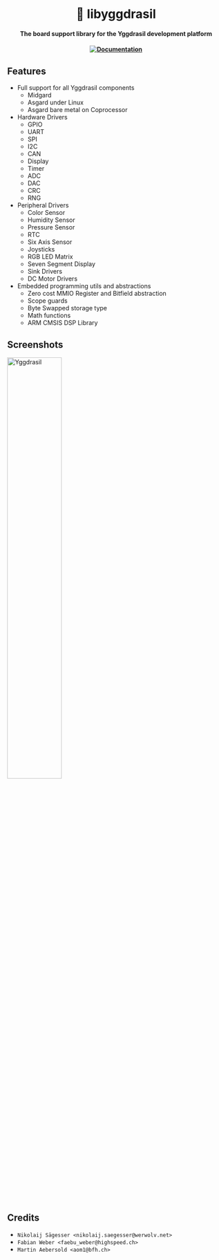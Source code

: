 <h1 align="center">🌳 libyggdrasil</h1>

<h4 align="center">The board support library for the Yggdrasil development platform</h4>

<h4 align="center">
   <a title="Documentation" href="https://doc.yggdrasil.ti.bfh.ch/"><img alt="Documentation" src="https://img.shields.io/static/v1?label=Documentation&message=%3E%3E%3E&color=FF00FF00&style=for-the-badge&logo=readthedocs"></a>
</h4>

## Features

- Full support for all Yggdrasil components
  - Midgard
  - Asgard under Linux
  - Asgard bare metal on Coprocessor
- Hardware Drivers
  - GPIO
  - UART
  - SPI
  - I2C
  - CAN
  - Display
  - Timer
  - ADC
  - DAC
  - CRC
  - RNG
- Peripheral Drivers
  - Color Sensor
  - Humidity Sensor
  - Pressure Sensor
  - RTC
  - Six Axis Sensor
  - Joysticks
  - RGB LED Matrix
  - Seven Segment Display
  - Sink Drivers
  - DC Motor Drivers
- Embedded programming utils and abstractions
  - Zero cost MMIO Register and Bitfield abstraction
  - Scope guards
  - Byte Swapped storage type
  - Math functions
  - ARM CMSIS DSP Library

## Screenshots

<img style="width: 50%;" src="https://doc.yggdrasil.ti.bfh.ch/_images/title.png" alt="Yggdrasil">

## Credits

- `Nikolaij Sägesser <nikolaij.saegesser@werwolv.net>`
- `Fabian Weber <faebu_weber@highspeed.ch>`
- `Martin Aebersold <aom1@bfh.ch>`